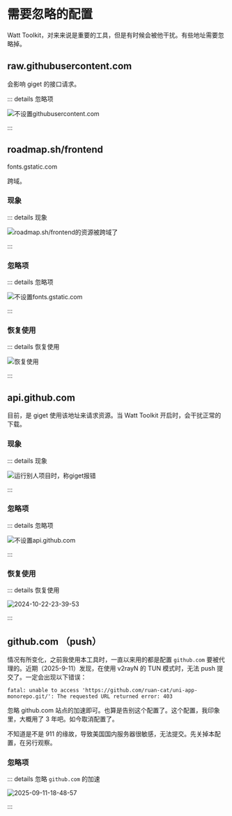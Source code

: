 # 需要忽略的配置

Watt Toolkit，对来来说是重要的工具，但是有时候会被他干扰。有些地址需要忽略掉。

## raw.githubusercontent.com

会影响 giget 的接口请求。

::: details 忽略项

![不设置githubusercontent.com](https://gh-img-store.ruan-cat.com/img/2024-08-28-23-16-54.png)

:::

## roadmap.sh/frontend

fonts.gstatic.com

跨域。

### 现象

::: details 现象

![roadmap.sh/frontend的资源被跨域了](https://gh-img-store.ruan-cat.com/img/2024-09-02-19-50-57.png)

:::

### 忽略项

::: details 忽略项

![不设置fonts.gstatic.com](https://gh-img-store.ruan-cat.com/img/2024-09-02-19-55-54.png)

:::

### 恢复使用

::: details 恢复使用

![恢复使用](https://gh-img-store.ruan-cat.com/img/2024-09-02-19-56-57.png)

:::

## api.github.com

目前，是 giget 使用该地址来请求资源。当 Watt Toolkit 开启时，会干扰正常的下载。

### 现象

::: details 现象

![运行别人项目时，称giget报错](https://gh-img-store.ruan-cat.com/img/2024-10-22-23-29-37.png)

:::

### 忽略项

::: details 忽略项

![不设置api.github.com](https://gh-img-store.ruan-cat.com/img/2024-10-22-23-36-26.png)

:::

### 恢复使用

::: details 恢复使用

![2024-10-22-23-39-53](https://gh-img-store.ruan-cat.com/img/2024-10-22-23-39-53.png)

:::

## github.com （push）

情况有所变化，之前我使用本工具时，一直以来用的都是配置 `github.com` 要被代理的。近期（2025-9-11）发现，在使用 v2rayN 的 TUN 模式时，无法 push 提交了。一定会出现以下错误：

```log
fatal: unable to access 'https://github.com/ruan-cat/uni-app-monorepo.git/': The requested URL returned error: 403
```

忽略 github.com 站点的加速即可。也算是告别这个配置了。这个配置，我印象里，大概用了 3 年吧。如今取消配置了。

不知道是不是 911 的缘故，导致美国国内服务器很敏感，无法提交。先关掉本配置，在另行观察。

### 忽略项

::: details 忽略 `github.com` 的加速

![2025-09-11-18-48-57](https://gh-img-store.ruan-cat.com/img/2025-09-11-18-48-57.png)

:::
